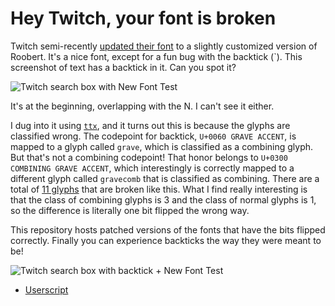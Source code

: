 # Hey Twitch, your font is broken

Twitch semi-recently [updated their font][twitch blog] to a slightly customized version of Roobert. It's a nice font, except for a fun bug with the backtick (\`). This screenshot of text has a backtick in it. Can you spot it?

![Twitch search box with New Font Test][new font test broken]

It's at the beginning, overlapping with the N. I can't see it either.

I dug into it using [`ttx`][ttx], and it turns out this is because the glyphs are classified wrong. The codepoint for backtick, `U+0060 GRAVE ACCENT`, is mapped to a glyph called `grave`, which is classified as a combining glyph. But that's not a combining codepoint! That honor belongs to `U+0300 COMBINING GRAVE ACCENT`, which interestingly is correctly mapped to a different glyph called `gravecomb` that is classified as combining. There are a total of [11 glyphs][glyph list] that are broken like this. What I find really interesting is that the class of combining glyphs is 3 and the class of normal glyphs is 1, so the difference is literally one bit flipped the wrong way.

This repository hosts patched versions of the fonts that have the bits flipped correctly. Finally you can experience backticks the way they were meant to be!

![Twitch search box with backtick + New Font Test][new font test fixed]

- [Userscript][userscript]

[twitch blog]: https://blog.twitch.tv/en/2019/09/26/nice-to-meet-you-again-for-the-first-time/
[new font test broken]: https://user-images.githubusercontent.com/5678977/75615767-40e1ff80-5afd-11ea-8c75-afcc049aa19c.png
[new font test fixed]: https://user-images.githubusercontent.com/5678977/75615802-9c13f200-5afd-11ea-85f2-af427253e88f.png
[ttx]: https://github.com/fonttools/fonttools#ttx--from-opentype-and-truetype-to-xml-and-back
[glyph list]: https://github.com/tbodt/twitch-roobert-sane/blob/master/patch.py#L7
[userscript]: https://github.com/tbodt/twitch-roobert-sane/raw/master/roobert-sane.user.js
